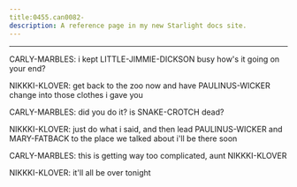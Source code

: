 ```yaml
---
title:0455.can0082-
description: A reference page in my new Starlight docs site.
---
```

----- 
CARLY-MARBLES: i kept LITTLE-JIMMIE-DICKSON busy
 how's it going on your end? 
 
NIKKKI-KLOVER: get back to the zoo now and have PAULINUS-WICKER change into those clothes i 
gave you
 
CARLY-MARBLES: did you do it? 
 is SNAKE-CROTCH dead? 
 
NIKKKI-KLOVER: just do what i said, and then lead PAULINUS-WICKER and MARY-FATBACK to the place we 
talked about
 i'll be there soon
 
CARLY-MARBLES: this is getting way too complicated, aunt NIKKKI-KLOVER
 
NIKKKI-KLOVER: it'll all be over tonight
 
